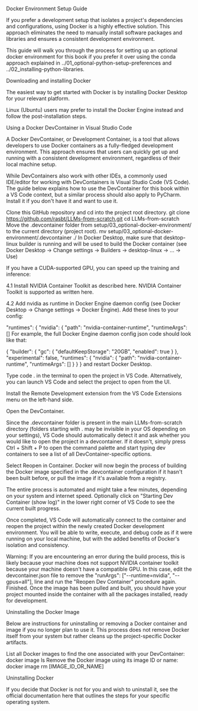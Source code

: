 Docker Environment Setup Guide

If you prefer a development setup that isolates a project's dependencies and configurations, using Docker is a highly effective solution. This approach eliminates the need to manually install software packages and libraries and ensures a consistent development environment.

This guide will walk you through the process for setting up an optional docker environment for this book if you prefer it over using the conda approach explained in ../01_optional-python-setup-preferences and ../02_installing-python-libraries.


Downloading and installing Docker

The easiest way to get started with Docker is by installing Docker Desktop for your relevant platform.

Linux (Ubuntu) users may prefer to install the Docker Engine instead and follow the post-installation steps.


Using a Docker DevContainer in Visual Studio Code

A Docker DevContainer, or Development Container, is a tool that allows developers to use Docker containers as a fully-fledged development environment. This approach ensures that users can quickly get up and running with a consistent development environment, regardless of their local machine setup.

While DevContainers also work with other IDEs, a commonly used IDE/editor for working with DevContainers is Visual Studio Code (VS Code). The guide below explains how to use the DevContainer for this book within a VS Code context, but a similar process should also apply to PyCharm. Install it if you don't have it and want to use it.

Clone this GitHub repository and cd into the project root directory.
git clone https://github.com/rasbt/LLMs-from-scratch.git
cd LLMs-from-scratch
Move the .devcontainer folder from setup/03_optional-docker-environment/ to the current directory (project root).
mv setup/03_optional-docker-environment/.devcontainer ./
In Docker Desktop, make sure that desktop-linux builder is running and will be used to build the Docker container (see Docker Desktop -> Change settings -> Builders -> desktop-linux -> ... -> Use)

If you have a CUDA-supported GPU, you can speed up the training and inference:

4.1 Install NVIDIA Container Toolkit as described here. NVIDIA Container Toolkit is supported as written here.

4.2 Add nvidia as runtime in Docker Engine daemon config (see Docker Desktop -> Change settings -> Docker Engine). Add these lines to your config:

"runtimes": {
    "nvidia": {
    "path": "nvidia-container-runtime",
    "runtimeArgs": []
For example, the full Docker Engine daemon config json code should look like that:

{
  "builder": {
    "gc": {
      "defaultKeepStorage": "20GB",
      "enabled": true
    }
  },
  "experimental": false,
  "runtimes": {
    "nvidia": {
      "path": "nvidia-container-runtime",
      "runtimeArgs": []
    }
  }
}
and restart Docker Desktop.

Type code . in the terminal to open the project in VS Code. Alternatively, you can launch VS Code and select the project to open from the UI.

Install the Remote Development extension from the VS Code Extensions menu on the left-hand side.

Open the DevContainer.

Since the .devcontainer folder is present in the main LLMs-from-scratch directory (folders starting with . may be invisible in your OS depending on your settings), VS Code should automatically detect it and ask whether you would like to open the project in a devcontainer. If it doesn't, simply press Ctrl + Shift + P to open the command palette and start typing dev containers to see a list of all DevContainer-specific options.

Select Reopen in Container.
Docker will now begin the process of building the Docker image specified in the .devcontainer configuration if it hasn't been built before, or pull the image if it's available from a registry.

The entire process is automated and might take a few minutes, depending on your system and internet speed. Optionally click on "Starting Dev Container (show log)" in the lower right corner of VS Code to see the current built progress.

Once completed, VS Code will automatically connect to the container and reopen the project within the newly created Docker development environment. You will be able to write, execute, and debug code as if it were running on your local machine, but with the added benefits of Docker's isolation and consistency.

Warning: If you are encountering an error during the build process, this is likely because your machine does not support NVIDIA container toolkit because your machine doesn't have a compatible GPU. In this case, edit the devcontainer.json file to remove the "runArgs": ["--runtime=nvidia", "--gpus=all"], line and run the "Reopen Dev Container" procedure again.
Finished.
Once the image has been pulled and built, you should have your project mounted inside the container with all the packages installed, ready for development.


Uninstalling the Docker Image

Below are instructions for uninstalling or removing a Docker container and image if you no longer plan to use it. This process does not remove Docker itself from your system but rather cleans up the project-specific Docker artifacts.

List all Docker images to find the one associated with your DevContainer:
docker image ls
Remove the Docker image using its image ID or name:
docker image rm [IMAGE_ID_OR_NAME]

Uninstalling Docker

If you decide that Docker is not for you and wish to uninstall it, see the official documentation here that outlines the steps for your specific operating system.